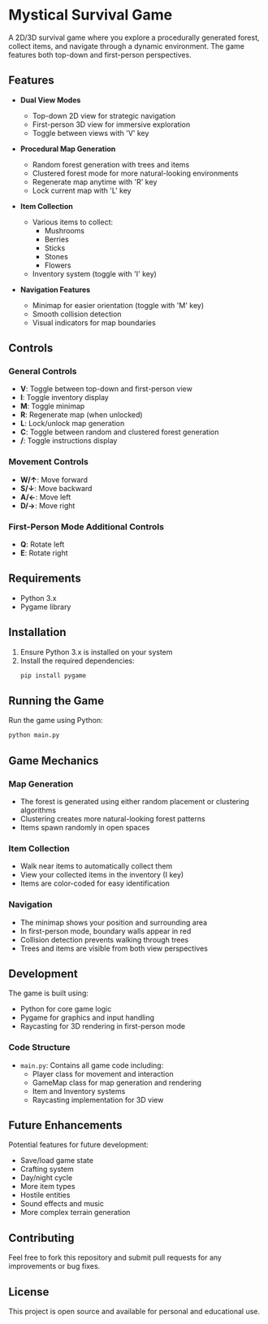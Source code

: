 # Mystical Survival Game

A 2D/3D survival game where you explore a procedurally generated forest, collect items, and navigate through a dynamic environment. The game features both top-down and first-person perspectives.

## Features

- **Dual View Modes**
  - Top-down 2D view for strategic navigation
  - First-person 3D view for immersive exploration
  - Toggle between views with 'V' key

- **Procedural Map Generation**
  - Random forest generation with trees and items
  - Clustered forest mode for more natural-looking environments
  - Regenerate map anytime with 'R' key
  - Lock current map with 'L' key

- **Item Collection**
  - Various items to collect:
    - Mushrooms
    - Berries
    - Sticks
    - Stones
    - Flowers
  - Inventory system (toggle with 'I' key)

- **Navigation Features**
  - Minimap for easier orientation (toggle with 'M' key)
  - Smooth collision detection
  - Visual indicators for map boundaries

## Controls

### General Controls
- **V**: Toggle between top-down and first-person view
- **I**: Toggle inventory display
- **M**: Toggle minimap
- **R**: Regenerate map (when unlocked)
- **L**: Lock/unlock map generation
- **C**: Toggle between random and clustered forest generation
- **/**: Toggle instructions display

### Movement Controls
- **W/↑**: Move forward
- **S/↓**: Move backward
- **A/←**: Move left
- **D/→**: Move right

### First-Person Mode Additional Controls
- **Q**: Rotate left
- **E**: Rotate right

## Requirements

- Python 3.x
- Pygame library

## Installation

1. Ensure Python 3.x is installed on your system
2. Install the required dependencies:
   ```bash
   pip install pygame
   ```

## Running the Game

Run the game using Python:
```bash
python main.py
```

## Game Mechanics

### Map Generation
- The forest is generated using either random placement or clustering algorithms
- Clustering creates more natural-looking forest patterns
- Items spawn randomly in open spaces

### Item Collection
- Walk near items to automatically collect them
- View your collected items in the inventory (I key)
- Items are color-coded for easy identification

### Navigation
- The minimap shows your position and surrounding area
- In first-person mode, boundary walls appear in red
- Collision detection prevents walking through trees
- Trees and items are visible from both view perspectives

## Development

The game is built using:
- Python for core game logic
- Pygame for graphics and input handling
- Raycasting for 3D rendering in first-person mode

### Code Structure
- `main.py`: Contains all game code including:
  - Player class for movement and interaction
  - GameMap class for map generation and rendering
  - Item and Inventory systems
  - Raycasting implementation for 3D view

## Future Enhancements

Potential features for future development:
- Save/load game state
- Crafting system
- Day/night cycle
- More item types
- Hostile entities
- Sound effects and music
- More complex terrain generation

## Contributing

Feel free to fork this repository and submit pull requests for any improvements or bug fixes.

## License

This project is open source and available for personal and educational use.